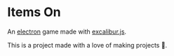 # Items On

An [electron](https://electronjs.org/docs) game made with [excalibur.js](https://excaliburjs.com/).

This is a project made with a love of making projects 💙.